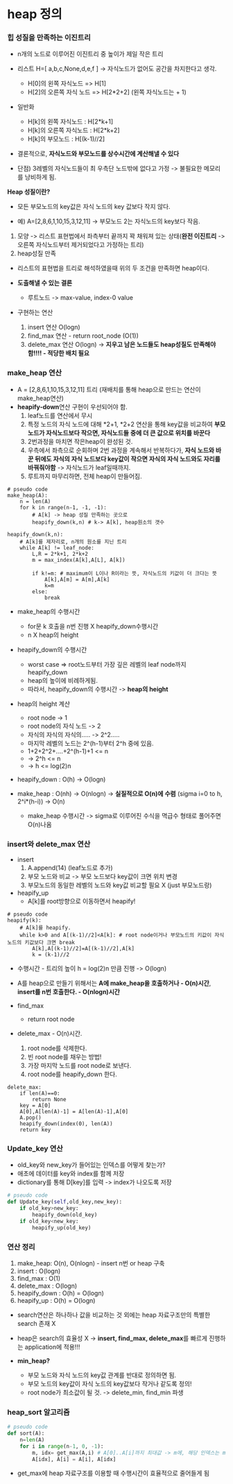 # heap 정의

### 힙 성질을 만족하는 이진트리

-   n개의 노드로 이루어진 이진트리 중 높이가 제일 작은 트리

*   리스트 H=[ a,b,c,None,d,e,f ] -> 자식노드가 없어도 공간을 차지한다고 생각.

    -   H\[0\]의 왼쪽 자식노드 => H\[1\]
    -   H\[2\]의 오른쪽 자식 노드 => H\[2\*2+2\] (왼쪽 자식노드는 + 1)

*   일반화
    -   H\[k\]의 왼쪽 자식노드 : H\[2\*k+1\]
    -   H\[k\]의 오른쪽 자식노드 : H\[2\*k+2\]
    -   H\[k\]의 부모노드 : H\[(k-1)//2\]
*   결론적으로, **자식노드와 부모노드를 상수시간에 계산해낼 수 있다**
*   단점) 3레벨의 자식노드들이 최 우측단 노드밖에 없다고 가정 -> 불필요한 메모리를 낭비하게 됨.

**Heap 성질이란?**

-   모든 부모노드의 key값은 자식 노드의 key 값보다 작지 않다.

-   예) A=\[2,8,6,1,10,15,3,12,11\] -> 부모노드 2는 자식노드의 key보다 작음.

1. 모양 -> 리스트 표현법에서 좌측부터 끝까지 꽉 채워져 있는 상태(**완전 이진트리** -> 오른쪽 자식노드부터 제거되었다고 가정하는 트리)
2. heap성질 만족

-   리스트의 표현법을 트리로 해석하였을때 위의 두 조건을 만족하면 heap이다.

-   **도출해낼 수 있는 결론**

    -   루트노드 -> max-value, index-0 value

-   구현하는 연산
    1. insert 연산 O(logn)
    2. find_max 연산 - return root_node (O(1))
    3. delete_max 연산 O(logn) -> **지우고 남은 노드들도 heap성질도 만족해야함!!!! - 적당한 배치 필요**

### make_heap 연산

-   A = \[2,8,6,1,10,15,3,12,11\] 트리 (재배치를 통해 heap으로 만드는 연산이 make_heap연산)
-   **heapify-down**연산 구현이 우선되어야 함.
    1. leaf노드를 연산에서 무시
    2. 특정 노드의 자식 노드에 대해 *2+1, *2+2 연산을 통해 key값을 비교하여 **부모 노드가 자식노드보다 작으면, 자식노드들 중에 더 큰 값으로 위치를 바꾼다**
    3. 2번과정을 마치면 작은heap이 완성된 것.
    4. 우측에서 좌측으로 순회하며 2번 과정을 계속해서 반복하다가, **자식 노드와 바꾼 뒤에도 자식의 자식 노드보다 key값이 작으면 자식의 자식 노드와도 자리를 바꿔줘야함** -> 자식노드가 leaf일때까지.
    5. 루트까지 마무리하면, 전체 heap이 만들어짐.

```text
# pseudo code
make_heap(A):
    n = len(A)
    for k in range(n-1, -1, -1):
        # A[k] -> heap 성질 만족하는 곳으로
        heapify_down(k,n) # k-> A[k], heap원소의 갯수

heapify_down(k,n):
    # A[k]를 제자리로, n개의 원소를 지닌 트리
    while A[k] != leaf_node:
        L,R = 2*k+1, 2*k+2
        m = max_index(A[k],A[L], A[k])

        if k!=m: # maximum이 L이나 R이라는 뜻, 자식노드의 키값이 더 크다는 뜻
            A[k],A[m] = A[m],A[k]
            k=m
        else:
            break
```

-   make_heap의 수행시간

    -   for문 k 호출을 n번 진행 X heapify_down수행시간
    -   n X heap의 height

-   heapify_down의 수행시간

    -   worst case => root노드부터 가장 깊은 레벨의 leaf node까지 heapify_down
    -   heap의 높이에 비례하게됨.
    -   따라서, heapify_down의 수행시간 -> **heap의 height**

-   heap의 height 계산

    -   root node -> 1
    -   root node의 자식 노드 -> 2
    -   자식의 자식의 자식의..... -> 2^2.....
    -   마지막 레벨의 노드는 2^(h-1)부터 2^h 중에 있음.
    -   1+2+2^2+....+2^(h-1)+1 <= n
    -   -> 2^h <= n
    -   -> h <= log(2)n

-   heapify_down : O(h) -> O(logn)
-   make_heap : O(nh) -> O(nlogn) -> **실질적으로 O(n)에 수렴** (sigma i=0 to h, 2^i\*(h-i)) -> O(n)
    -   make_heap 수행시간 -> sigma로 이루어진 수식을 멱급수 형태로 풀어주면 O(n)나옴

### insert와 delete_max 연산

-   insert
    1. A.append(14) (leaf노드로 추가)
    2. 부모 노드와 비교 -> 부모 노드보다 key값이 크면 위치 변경
    3. 부모노드의 동일한 레벨의 노드와 key값 비교할 필요 X (just 부모노드랑)
-   heapify_up
    -   A\[k\]를 root방향으로 이동하면서 heapify!

```text
# pseudo code
heapify(k):
    # A[k]를 heapify.
    while k>0 and A[(k-1)//2]<A[k]: # root node이거나 부모노드의 키값이 자식노드의 키값보다 크면 break
        A[k],A[(k-1)//2]=A[(k-1)//2],A[k]
        k = (k-1)//2
```

-   수행시간 - 트리의 높이 h = log(2)n 만큼 진행 -> O(logn)
-   A를 heap으로 만들기 위해서는 **A에 make_heap을 호출하거나 - O(n)시간**, **insert를 n번 호출한다. - O(nlogn)시간**

-   find_max

    -   return root node

-   delete_max - O(n)시간.
    1. root node를 삭제한다.
    2. 빈 root node를 채우는 방법!
    3. 가장 마지막 노드를 root node로 보낸다.
    4. root node를 heapify_down 한다.

```text
delete_max:
    if len(A)==0:
        return None
    key = A[0]
    A[0],A[len(A)-1] = A[len(A)-1],A[0]
    A.pop()
    heapify_down(index(0), len(A))
    return key
```

### Update_key 연산

-   old_key와 new_key가 들어있는 인덱스를 어떻게 찾는가?
-   애초에 데이터를 key와 index를 함께 저장
-   dictionary를 통해 D\[key\]를 입력 -> index가 나오도록 저장

```python
# pseudo code
def Update_key(self,old_key,new_key):
    if old_key>new_key:
        heapify_down(old_key)
    if old_key<new_key:
        heapify_up(old_key)
```

### 연산 정리

1. make_heap: O(n), O(nlogn) - insert n번 or heap 구축
2. insert : O(logn)
3. find_max : O(1)
4. delete_max : O(logn)
5. heapify_down : O(h) = O(logn)
6. heapify_up : O(h) = O(logn)

-   search연산은 하나하나 값을 비교하는 것 외에는 heap 자료구조만의 특별한 search 존재 X
-   heap은 search의 효율성 X -> **insert, find_max, delete_max**를 빠르게 진행하는 application에 적용!!!

-   **min_heap?**

    -   부모 노드와 자식 노드의 key값 관계를 반대로 정의하면 됨.
    -   부모 노드의 key값이 자식 노드의 key값보다 작거나 같도록 정의!
    -   root node가 최소값이 될 것. -> delete_min, find_min 파생

### heap_sort 알고리즘

```python
# pseudo code
def sort(A):
    n=len(A)
    for i in range(n-1, 0, -1):
        m, idx= get_max(A,i) # A[0]..A[i]까지 최대값 -> m에, 해당 인덱스는 m에 언패킹
        A[idx], A[i] = A[i], A[idx]
```

-   get_max에 heap 자료구조를 이용할 때 수행시간이 효율적으로 줄어들게 됨

